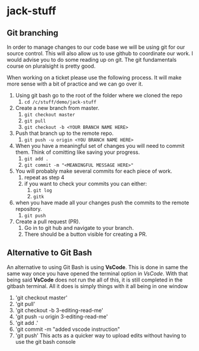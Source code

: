 # jack-stuff

## Git branching

In order to manage changes to our code base we will be using git for our source control. This will also allow us to use github to coordinate our work. I would advise you to do some reading up on git. The git fundamentals course on pluralsight is pretty good. 

When working on a ticket please use the following process. It will make more sense with a bit of practice and we can go over it.

1. Using git bash go to the root of the folder where we cloned the repo
    1. `cd /c/stuff/demo/jack-stuff`
1. Create a new branch from master.
    1. `git checkout master`
    1. `git pull`
    1. `git checkout -b <YOUR BRANCH NAME HERE>`
1. Push that branch up to the remote repo.
    1. `git push -u origin <YOU BRANCH NAME HERE>`
1. When you have a meaningful set of changes you will need to commit them. Think of comitting like saving your progress.
    1. `git add .`
    1. `git commit -m "<MEANINGFUL MESSAGE HERE>"`
1. You will probably make several commits for each piece of work.
    1. repeat as step 4
    1. if you want to check your commits you can either:
        1. `git log`
        1. `gitk`
1. when you have made all your changes push the commits to the remote repository.
    1. `git push`
1. Create a pull request (PR).
    1. Go in to git hub and navigate to your branch.
    1. There should be a button visible for creating a PR.

## Alternative to Git Bash

An alternative to using Git Bash is using **VsCode**. This is done in same the same way once you have opened the terminal option in *VsCode*.  With that being said **VsCode** does not run the all of this, it is still completed in the gitbash terminal.  All it does is simply things with it all being in one window 
1. 'git checkout master'
1. 'git pull'
1. 'git checkout -b 3-editing-read-me'
1. 'git push -u origin 3-editing-read-me'
1. 'git add .'
1. 'git commit -m "added vscode instruction"
1. 'git push'
This acts as a quicker way to upload edits without having to use the git bash console